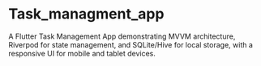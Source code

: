 # Task_managment_app
A Flutter Task Management App demonstrating MVVM architecture, Riverpod for state management, and SQLite/Hive for local storage, with a responsive UI for mobile and tablet devices.
